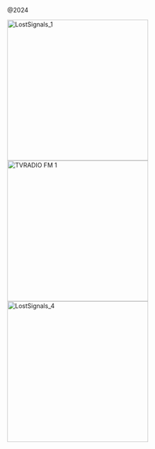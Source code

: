 @2024

<img width="324" alt="LostSignals_1" src="https://github.com/user-attachments/assets/3a8be95a-42c0-4aaa-b63e-1ceb24cfec31" />
<div></div><div></div>
<img width="324" alt="TVRADIO FM 1" src="https://github.com/user-attachments/assets/bd1e6a54-c902-46ea-b2ef-520e63e857fa" />
<div></div><div></div>
<img width="324" alt="LostSignals_4" src="https://github.com/user-attachments/assets/0dfa0708-c1a0-4051-8530-6539e74a2b37" />
